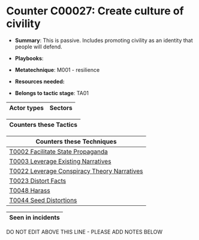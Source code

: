 # Counter C00027: Create culture of civility

* **Summary**: This is passive.  Includes promoting civility as an identity that people will defend. 

* **Playbooks**: 

* **Metatechnique**: M001 - resilience

* **Resources needed:** 

* **Belongs to tactic stage**: TA01


| Actor types | Sectors |
| ----------- | ------- |



| Counters these Tactics |
| ---------------------- |



| Counters these Techniques |
| ------------------------- |
| [T0002 Facilitate State Propaganda](../../generated_pages/techniques/T0002.md) |
| [T0003 Leverage Existing Narratives](../../generated_pages/techniques/T0003.md) |
| [T0022 Leverage Conspiracy Theory Narratives](../../generated_pages/techniques/T0022.md) |
| [T0023 Distort Facts](../../generated_pages/techniques/T0023.md) |
| [T0048 Harass](../../generated_pages/techniques/T0048.md) |
| [T0044 Seed Distortions](../../generated_pages/techniques/T0044.md) |



| Seen in incidents |
| ----------------- |


DO NOT EDIT ABOVE THIS LINE - PLEASE ADD NOTES BELOW